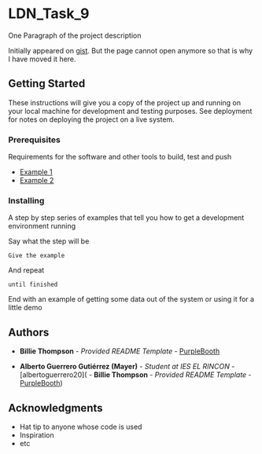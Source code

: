 # LDN_Task_9

One Paragraph of the project description

Initially appeared on
[gist](https://gist.github.com/PurpleBooth/109311bb0361f32d87a2). But the page cannot open anymore so that is why I have moved it here.

## Getting Started

These instructions will give you a copy of the project up and running on
your local machine for development and testing purposes. See deployment
for notes on deploying the project on a live system.

### Prerequisites

Requirements for the software and other tools to build, test and push 
- [Example 1](https://www.example.com)
- [Example 2](https://www.example.com)

### Installing

A step by step series of examples that tell you how to get a development
environment running

Say what the step will be

    Give the example

And repeat

    until finished

End with an example of getting some data out of the system or using it
for a little demo


## Authors

  - **Billie Thompson** - *Provided README Template* -
    [PurpleBooth](https://github.com/PurpleBooth)

  - **Alberto Guerrero Gutiérrez (Mayer)** - *Student at IES EL RINCON* -
    [albertoguerrero20](  - **Billie Thompson** - *Provided README Template* -
    [PurpleBooth](https://github.com/PurpleBooth))






## Acknowledgments

  - Hat tip to anyone whose code is used
  - Inspiration
  - etc
